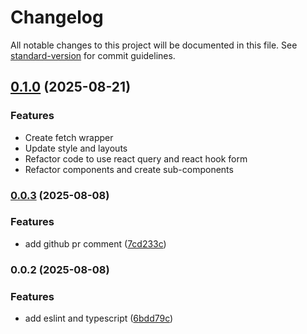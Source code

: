 # Changelog

All notable changes to this project will be documented in this file. See [standard-version](https://github.com/conventional-changelog/standard-version) for commit guidelines.

## [0.1.0](https://github.com/Cup-Trail/cup-trail/compare/v0.0.4...v0.1.0) (2025-08-21)

### Features

- Create fetch wrapper
- Update style and layouts
- Refactor code to use react query and react hook form
- Refactor components and create sub-components

### [0.0.3](https://github.com/Cup-Trail/cup-trail/compare/v0.0.2...v0.0.3) (2025-08-08)

### Features

- add github pr comment ([7cd233c](https://github.com/Cup-Trail/cup-trail/commit/7cd233c9ac05b281a292e8c7a944cacfa0ef384a))

### 0.0.2 (2025-08-08)

### Features

- add eslint and typescript ([6bdd79c](https://github.com/Cup-Trail/cup-trail/commit/6bdd79cf266435757d412a3e4b46da8b0f8f728e))
